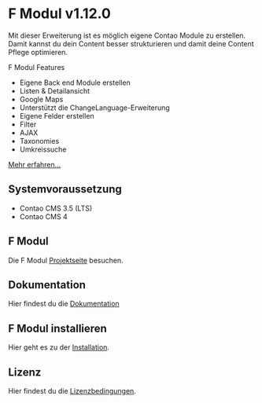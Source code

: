 F Modul v1.12.0
===============

Mit dieser Erweiterung ist es möglich eigene Contao Module zu erstellen. Damit kannst du dein Content besser strukturieren und damit deine Content Pflege optimieren.

F Modul Features

- Eigene Back end Module erstellen
- Listen & Detailansicht
- Google Maps
- Unterstützt die ChangeLanguage-Erweiterung
- Eigene Felder erstellen
- Filter
- AJAX
- Taxonomies
- Umkreissuche

[Mehr erfahren…][2]

Systemvoraussetzung
-------------------

 * Contao CMS 3.5 (LTS)
 * Contao CMS 4


F Modul
-------------------
Die F Modul [Projektseite][2] besuchen.

Dokumentation
-------------------
Hier findest du die [Dokumentation][3]


F Modul installieren
-------------------
Hier geht es zu der [Installation][4].

Lizenz
-------------------

Hier findest du die [Lizenzbedingungen][5].

[1]: http://www.alexandernaumov.de
[2]: http://fmodul.alexandernaumov.de
[3]: http://fmodul.alexandernaumov.de/ressourcen.html
[4]: http://fmodul.alexandernaumov.de/ressourcen.html
[5]: http://fmodul.alexandernaumov.de/lizenzvereinbarung.html

